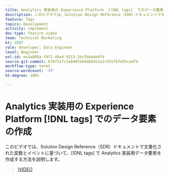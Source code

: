 ```yaml
---
title: Analytics 実装用の Experience Platform  [!DNL tags]  でのデータ要素の作成
description: このビデオでは、Solution Design Reference（SDR）ドキュメントで文書化された変数とイベントに基づいて、 [!DNL tags]  で Analytics 実装用データ要素を作成する方法を説明します。
feature: Tags
topics: Development
activity: implement
doc-type: feature video
team: Technical Marketing
kt: 3587
role: Developer, Data Engineer
level: Beginner
exl-id: ee3a808a-f972-46e4-9213-2bc5bba6e0fd
source-git-commit: 876f51fc1e048fdb4d65451e2c555f8fd55cadf4
workflow-type: tm+mt
source-wordcount: '72'
ht-degree: 100%

---
```


# Analytics 実装用の Experience Platform [!DNL tags] でのデータ要素の作成

このビデオでは、Solution Design Reference（SDR）ドキュメントで文書化された変数とイベントに基づいて、[!DNL tags] で Analytics 実装用データ要素を作成する方法を説明します。

>[!VIDEO](https://video.tv.adobe.com/v/28760/?quality=12&learn=on)
